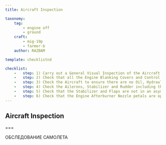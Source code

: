 ```yaml
---
title: Aircraft Inspection

taxonomy:
    tag:
        - engine off
        - ground
    craft: 
        - mig-19p
        - farmer-b
    author: RAZBAM

template: checklistnd

checklist:
    -   step: 1) Carry out a General Visual Inspection of the Aircraft Fuselage, Landing Gears, Air Data Probes and Antennas to ensure they are in a serviceable condition.
    -   step: 2) Check that all the Engine Blanking Covers and Control or Landing Gear Locks have been removed.
    -   step: 3) Check the Aircraft to ensure there are no Oil, Hydraulic Fluid or Fuel leaks.
    -   step: 4) Check the Ailerons, Stabilizer and Rudder including the Trim Tabs for security of attachment and that there is no visible damage.
    -   step: 5) Check that the Stabilizer and Flaps are not in an asymmetric position with the Control Stick in the neutral position.
    -   step: 6) Check that the Engine Afterburner Nozzle petals are open.
---
```


## Aircraft Inspection

===

ОБСЛЕДОВАНИЕ САМОЛЕТА